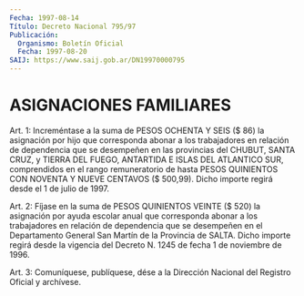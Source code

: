 ```yaml
---
Fecha: 1997-08-14
Título: Decreto Nacional 795/97
Publicación:
  Organismo: Boletín Oficial
  Fecha: 1997-08-20
SAIJ: https://www.saij.gob.ar/DN19970000795
---
```

# ASIGNACIONES FAMILIARES

<a id="1"></a>
Art. 1: Increméntase a la suma de PESOS OCHENTA  Y SEIS ($ 86) la asignación por hijo que corresponda abonar a los trabajadores en relación  de  dependencia  que se desempeñen en las provincias  del CHUBUT, SANTA CRUZ, y TIERRA  DEL  FUEGO,  ANTARTIDA  E  ISLAS  DEL ATLANTICO  SUR,  comprendidos  en  el  rango remuneratorio de hasta PESOS  QUINIENTOS CON NOVENTA Y NUEVE CENTAVOS  ($  500,99).  Dicho importe regirá desde el 1 de julio de 1997.

<a id="2"></a>
Art. 2:  Fíjase  en  la suma de PESOS QUINIENTOS VEINTE ($ 520) la asignación por ayuda escolar  anual  que  corresponda  abonar a los trabajadores  en  relación de dependencia que se desempeñen  en  el Departamento General  San  Martín  de  la Provincia de SALTA. Dicho importe regirá desde la vigencia del Decreto N. 1245 de fecha 1 de noviembre de 1996.

<a id="3"></a>
Art. 3: Comuníquese, publíquese, dése a la Dirección  Nacional del Registro Oficial y archívese.